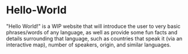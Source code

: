# Hello-World
"Hello World!" is a WIP website that will introduce the user to very basic phrases/words of any language, as well as provide some fun facts and details surrounding that language, such as countries that speak it (via an interactive map), number of speakers, origin, and similar languages.
